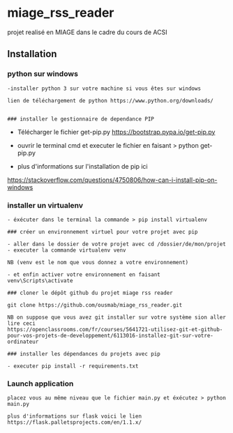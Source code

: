 # miage_rss_reader
projet realisé en MIAGE dans le cadre du cours de ACSI


## Installation

### python sur windows
```
-installer python 3 sur votre machine si vous êtes sur windows 

lien de téléchargement de python https://www.python.org/downloads/


### installer le gestionnaire de dependance PIP 
```
- Télécharger le fichier get-pip.py https://bootstrap.pypa.io/get-pip.py
- ouvrir le terminal cmd et executer le fichier en faisant > python get-pip.py


- plus d'informations sur l'installation de pip ici 

https://stackoverflow.com/questions/4750806/how-can-i-install-pip-on-windows

### installer un virtualenv 
```
- éxécuter dans le terminal la commande > pip install virtualenv

### créer un environnement virtuel pour votre projet avec pip

- aller dans le dossier de votre projet avec cd /dossier/de/mon/projet
- executer la commande virtualenv venv 

NB (venv est le nom que vous donnez a votre environnement)

- et enfin activer votre environnement en faisant venv\Scripts\activate

### cloner le dépôt github du projet miage rss reader

git clone https://github.com/ousmab/miage_rss_reader.git

NB on suppose que vous avez git installer sur votre système sion aller lire ceci 
https://openclassrooms.com/fr/courses/5641721-utilisez-git-et-github-pour-vos-projets-de-developpement/6113016-installez-git-sur-votre-ordinateur

### installer les dépendances du projets avec pip

- executer pip install -r requirements.txt
```

### Launch application
```
placez vous au même niveau que le fichier main.py et éxécutez > python main.py

plus d'informations sur flask voici le lien https://flask.palletsprojects.com/en/1.1.x/
